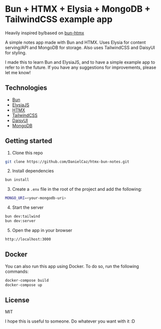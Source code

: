 # Bun + HTMX + Elysia + MongoDB + TailwindCSS example app

Heavily inspired by/based on [bun-htmx](https://github.com/danawoodman/bun-htmx)

A simple notes app made with Bun and HTMX. Uses Elysia for content serving/API and MongoDB for storage. Also uses TailwindCSS and DaisyUI for styling.

I made this to learn Bun and ElysiaJS, and to have a simple example app to refer to in the future. If you have any suggestions for improvements, please let me know!

## Technologies

- [Bun](https://bun.sh/)
- [ElysiaJS](https://elysiajs.com/)
- [HTMX](https://htmx.org/)
- [TailwindCSS](https://tailwindcss.com/)
- [DaisyUI](https://daisyui.com/)
- [MongoDB](https://www.mongodb.com/)

## Getting started

1. Clone this repo

```bash
git clone https://github.com/DanielCaz/htmx-bun-notes.git
```

2. Install dependencies

```bash
bun install
```

3. Create a `.env` file in the root of the project and add the following:

```bash
MONGO_URI=<your-mongodb-uri>
```

4. Start the server

```bash
bun dev:tailwind
bun dev:server
```

5. Open the app in your browser

```bash
http://localhost:3000
```

## Docker

You can also run this app using Docker. To do so, run the following commands:

```bash
docker-compose build
docker-compose up
```

## License

MIT

I hope this is useful to someone. Do whatever you want with it :D
